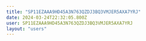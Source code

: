 ```yaml
---
title: "SP11EZAAA9HD45A3N763QZDJ3BQ3VMJER5AXA7YRJ"
date: 2024-03-24T22:32:05.800Z
user: SP11EZAAA9HD45A3N763QZDJ3BQ3VMJER5AXA7YRJ
layout: "users"
---
```

    